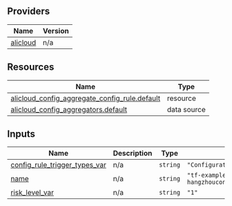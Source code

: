 <!-- BEGIN_TF_DOCS -->
## Providers

| Name | Version |
|------|---------|
| <a name="provider_alicloud"></a> [alicloud](#provider\_alicloud) | n/a |

## Resources

| Name | Type |
|------|------|
| [alicloud_config_aggregate_config_rule.default](https://registry.terraform.io/providers/hashicorp/alicloud/latest/docs/resources/config_aggregate_config_rule) | resource |
| [alicloud_config_aggregators.default](https://registry.terraform.io/providers/hashicorp/alicloud/latest/docs/data-sources/config_aggregators) | data source |

## Inputs

| Name | Description | Type | Default | Required |
|------|-------------|------|---------|:--------:|
| <a name="input_config_rule_trigger_types_var"></a> [config\_rule\_trigger\_types\_var](#input\_config\_rule\_trigger\_types\_var) | n/a | `string` | `"ConfigurationItemChangeNotification"` | no |
| <a name="input_name"></a> [name](#input\_name) | n/a | `string` | `"tf-examplecn-hangzhouconfigaggregateconfigrule21334"` | no |
| <a name="input_risk_level_var"></a> [risk\_level\_var](#input\_risk\_level\_var) | n/a | `string` | `"1"` | no |
<!-- END_TF_DOCS -->    